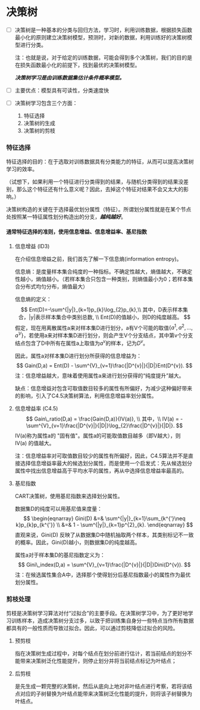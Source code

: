 # 决策树

- [ ] 决策树是一种基本的分类与回归方法，学习时，利用训练数据，根据损失函数最小化的原则建立决策树模型，预测时，对新的数据，利用训练好的决策树模型进行分类。

  注：也就是说，对于给定的训练数据，可能会得到多个决策树，我们的目的是在损失函数最小化的前提下，找到最优的决策树模型。

  ***决策树学习是由训练数据集估计条件概率模型。***

- [ ] 主要优点：模型具有可读性，分类速度快

- [ ] 决策树学习包含三个方面：
  1. 特征选择
  2. 决策树的生成
  3. 决策树的剪枝

### 特征选择

特征选择的目的：在于选取对训练数据具有分类能力的特征，从而可以提高决策树学习的效率。

（试想下，如果利用一个特征进行分类得到的结果，与随机分类得到的结果没差别，那么这个特征还有什么意义呢？因此，去掉这个特征对结果不会又太大的影响。）

决策树构造的关键在于选择最优划分属性（特征）。所谓划分属性就是在某个节点处按照某一特征属性划分构造出的分支，***越纯越好***。

#### 通常特征选择的准则，使用信息增益、信息增益率、基尼指数

1. 信息增益 (ID3)

   在介绍信息增益之前，我们首先了解一下信息熵(information entropy)。

   信息熵：是度量样本集合纯度的一种指标。不确定性越大，熵值越大，不确定性越小，熵值越小。（若样本集合只包含一种类别，则熵值最小为0；若样本集合分布式均匀分布，熵值最大）

   信息熵的定义：
   $$
   Ent(D)=-\sum^{|y|}_{k=1}p_{k}\log_{2}p_{k},\\
   其中，D表示样本集合，|y|表示样本集合中类别总数, \\
   Ent(D)的值越小，则D的纯度越高。
   $$
   假定，现在用离散属性a来对样本集D进行划分，a有V个可能的取值$\{a^{1},a^{2},...,a^{V}\}$，若使用a来对样本集D进行划分，则会产生V个分支结点，其中第v个分支结点包含了D中所有在属性a上取值为$a^{v}$的样本，记为$D^{v}$。

   因此，属性a对样本集D进行划分所获得的信息增益为：
   $$
   Gain(D,a) = Ent(D) - \sum^{V}_{v=1}\frac{|D^{v}|}{|D|}Ent(D^{v}).
   $$
   注：信息增益越大，意味着使用属性a来进行划分获得的“纯度提升”越大。

   缺点：信息增益对包含可取值数目较多的属性有所偏好，为减少这种偏好带来的影响，引入了C4.5决策树算法，利用信息增益率划分属性。

2. 信息增益率 (C4.5)
   $$
   Gain\_ratio(D,a) = \frac{Gain(D,a)}{IV(a)}, \\
   其中，\\
   IV(a) = -\sum^{V}_{v=1}\frac{|D^{v}|}{|D|}\log_{2}\frac{|D^{v}|}{|D|}.
   $$
   IV(a)称为属性a的 "固有值"。属性a的可能取值数目越多（即V越大），则 IV(a) 的值越大。

   注：信息增益率对可取值数目较少的属性有所偏好，因此，C4.5算法并不是直接选择信息增益率最大的候选划分属性，而是使用一个启发式：先从候选划分属性中找出信息增益高于平均水平的属性，再从中选择信息增益率最高的。

3. 基尼指数

   CART决策树，使用基尼指数来选择划分属性。

   数据集D的纯度可以用基尼值来度量：
   $$
   \begin{eqnarray}
   Gini(D) &=& \sum^{|y|}_{k=1}\sum_{k^{'}\neq k}p_{k}p_{k^{'}} \\
           &=& 1 - \sum^{|y|}_{k=1}p^{2}_{k}.
   \end{eqnarray}
   $$
   直观来说，Gini(D) 反映了从数据集D中随机抽取两个样本，其类别标记不一致的概率。因此，Gini(D)越小，则数据集D的纯度越高。

   属性a对于样本集D的基尼指数定义为：
   $$
   Gini\_index(D,a) = \sum^{V}_{v=1}\frac{|D^{v}|}{|D|}Dini(D^{v}).
   $$
   注：在候选属性集合A中，选择那个使得划分后基尼指数最小的属性作为最优划分属性。

### 剪枝处理

剪枝是决策树学习算法对付“过拟合”的主要手段。在决策树学习中，为了更好地学习训练样本，造成决策树分支过多，以致于把训练集自身分一些特点当作所有数据都具有的一般性质而导致过拟合。因此，可以通过剪枝降低过拟合的风险。

1. 预剪枝

   指在决策树生成过程中，对每个结点在划分前进行估计，若当前结点的划分不能带来决策树泛化性能提升，则停止划分并将当前结点标记为叶结点；

2. 后剪枝

   是先生成一颗完整的决策树，然后从底向上地对非叶结点进行考察，若将该结点对应的子树替换为叶结点能带来决策树泛化性能的提升，则将该子树替换为叶结点。